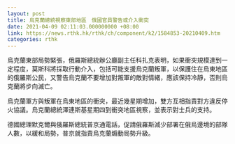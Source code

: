 ```yaml
---
layout: post
title: 烏克蘭總統視察東部地區　俄國官員警告或介入衝突
date: 2021-04-09 02:11:03.000000000 +08:00
link: https://news.rthk.hk/rthk/ch/component/k2/1584853-20210409.htm
categories: rthk
---
```


烏克蘭東部局勢緊張，俄羅斯總統辦公廳副主任科扎克表明，如果衝突規模達到一定程度，莫斯科將採取行動介入，包括可能支援烏克蘭叛軍，以保護住在烏東地區的俄羅斯公民，又警告烏克蘭不要增加對叛軍的敵對情緒，應該保持冷靜，否則烏克蘭將步向滅亡。

烏克蘭軍方與叛軍在烏東地區的衝突，最近幾星期增加，雙方互相指責對方違反停火協議。烏克蘭總統澤連斯基星期四到衝突地區視察，並表示對士兵的支持。

德國總理默克爾與俄羅斯總統普京通電話，促請俄羅斯減少部署在俄烏邊境的部隊人數，以緩和局勢，普京就指責烏克蘭煽動局勢升級。
